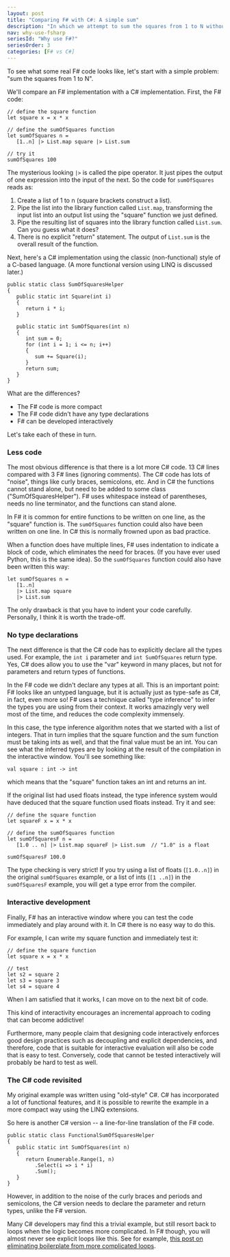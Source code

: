 ```yaml
---
layout: post
title: "Comparing F# with C#: A simple sum"
description: "In which we attempt to sum the squares from 1 to N without using a loop"
nav: why-use-fsharp
seriesId: "Why use F#?"
seriesOrder: 3
categories: [F# vs C#]
---
```



To see what some real F# code looks like, let's start with a simple problem:  "sum the squares from 1 to N". 

We'll compare an F# implementation with a C# implementation. First, the F# code:

```
// define the square function
let square x = x * x

// define the sumOfSquares function
let sumOfSquares n = 
   [1..n] |> List.map square |> List.sum

// try it
sumOfSquares 100
```

The mysterious looking `|>` is called the pipe operator. It just pipes the output of one expression into the input of the next. So the code for `sumOfSquares` reads as:

1. Create a list of 1 to n (square brackets construct a list).
1. Pipe the list into the library function called `List.map`, transforming the input list into an output list using the "square" function we just defined.
1. Pipe the resulting list of squares into the library function called `List.sum`. Can you guess what it does?
1. There is no explicit "return" statement. The output of `List.sum` is the overall result of the function.

Next, here's a C# implementation using the classic (non-functional) style of a C-based language. (A more functional version using LINQ is discussed later.)

```
public static class SumOfSquaresHelper
{
   public static int Square(int i)
   {
      return i * i;
   }

   public static int SumOfSquares(int n)
   {
      int sum = 0;
      for (int i = 1; i <= n; i++)
      {
         sum += Square(i);
      }
      return sum;
   }
}
```

What are the differences?

* The F# code is more compact
* The F# code didn't have any type declarations
* F# can be developed interactively

Let's take each of these in turn.

### Less code

The most obvious difference is that there is a lot more C# code. 13 C# lines compared with 3 F# lines (ignoring comments). The C# code has lots of "noise", things like curly braces, semicolons, etc. And in C# the functions cannot stand alone, but need to be added to some class ("SumOfSquaresHelper"). F# uses whitespace instead of parentheses, needs no line terminator, and the functions can stand alone. 

In F# it is common for entire functions to be written on one line, as the "square" function is. The `sumOfSquares` function could also have been written on one line. In C# this is normally frowned upon as bad practice.

When a function does have multiple lines, F# uses indentation to indicate a block of code, which eliminates the need for braces. (If you have ever used Python, this is the same idea). So the `sumOfSquares` function could also have been written this way:

```
let sumOfSquares n = 
   [1..n] 
   |> List.map square 
   |> List.sum
```

The only drawback is that you have to indent your code carefully. Personally, I think it is worth the trade-off. 

### No type declarations

The next difference is that the C# code has to explicitly declare all the types used. For example, the `int i` parameter and `int SumOfSquares` return type.
Yes, C# does allow you to use the "var" keyword in many places, but not for parameters and return types of functions.

In the F# code we didn't declare any types at all. This is an important point: F# looks like an untyped language,
but it is actually just as type-safe as C#, in fact, even more so!
F# uses a technique called "type inference" to infer the types you are using from their context. It works amazingly very well most of the time, and reduces the code complexity immensely.

In this case, the type inference algorithm notes that we started with a list of integers. That in turn implies that the square function and the sum function must be taking ints as well, and that the final value must be an int. You can see what the inferred types are by looking at the result of the compilation in the interactive window. You'll see something like:

```
val square : int -> int
```

which means that the "square" function takes an int and returns an int.

If the original list had used floats instead, the type inference system would have deduced that the square function used floats instead. Try it and see:

```
// define the square function
let squareF x = x * x

// define the sumOfSquares function
let sumOfSquaresF n = 
   [1.0 .. n] |> List.map squareF |> List.sum  // "1.0" is a float

sumOfSquaresF 100.0
```

The type checking is very strict! If you try using a list of floats (`[1.0..n]`) in the original `sumOfSquares` example, or a list of ints (`[1 ..n]`) in the `sumOfSquaresF` example, you will get a type error from the compiler.

### Interactive development

Finally, F# has an interactive window where you can test the code immediately and play around with it. In C# there is no easy way to do this. 

For example, I can write my square function and immediately test it:

```
// define the square function
let square x = x * x

// test
let s2 = square 2
let s3 = square 3
let s4 = square 4
```

When I am satisfied that it works, I can move on to the next bit of code.

This kind of interactivity encourages an incremental approach to coding that can become addictive!

Furthermore, many people claim that designing code interactively enforces good design practices such as decoupling and explicit dependencies,
and therefore, code that is suitable for interactive evaluation will also be code that is easy to test. Conversely, code that cannot be
tested interactively will probably be hard to test as well.

### The C# code revisited

My original example was written using "old-style" C#.  C# has incorporated a lot of functional features, and it is possible to rewrite the example in a more compact way using the LINQ extensions. 

So here is another C# version -- a line-for-line translation of the F# code.

```
public static class FunctionalSumOfSquaresHelper
{
   public static int SumOfSquares(int n)
   {
      return Enumerable.Range(1, n)
         .Select(i => i * i)
         .Sum();
   }
}
```

However, in addition to the noise of the curly braces and periods and semicolons, the C# version needs to declare the parameter and return types, unlike the F# version. 

Many C# developers may find this a trivial example, but still resort back to loops when the logic becomes more complicated. In F# though, you will almost never see explicit loops like this.
See for example, [this post on eliminating boilerplate from more complicated loops](http://fsharpforfunandprofit.com/posts/conciseness-extracting-boilerplate/).


